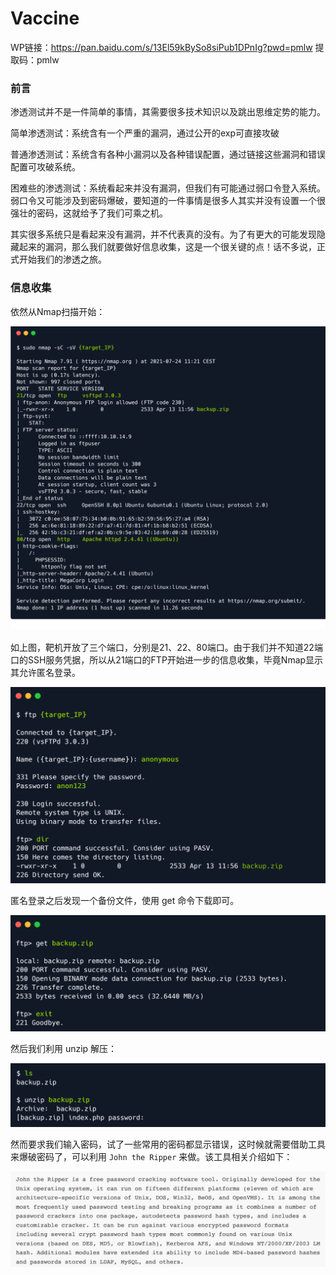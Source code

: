 # Vaccine

WP链接：https://pan.baidu.com/s/13El59kBySo8siPub1DPnIg?pwd=pmlw 提取码：pmlw

### 前言

渗透测试并不是一件简单的事情，其需要很多技术知识以及跳出思维定势的能力。

简单渗透测试：系统含有一个严重的漏洞，通过公开的exp可直接攻破

普通渗透测试：系统含有各种小漏洞以及各种错误配置，通过链接这些漏洞和错误配置可攻破系统。

困难些的渗透测试：系统看起来并没有漏洞，但我们有可能通过弱口令登入系统。弱口令又可能涉及到密码爆破，要知道的一件事情是很多人其实并没有设置一个很强壮的密码，这就给予了我们可乘之机。

其实很多系统只是看起来没有漏洞，并不代表真的没有。为了有更大的可能发现隐藏起来的漏洞，那么我们就要做好信息收集，这是一个很关键的点！话不多说，正式开始我们的渗透之旅。

### 信息收集

依然从Nmap扫描开始：

![](<../../../.gitbook/assets/image (7).png>)

如上图，靶机开放了三个端口，分别是21、22、80端口。由于我们并不知道22端口的SSH服务凭据，所以从21端口的FTP开始进一步的信息收集，毕竟Nmap显示其允许匿名登录。

![](../../../.gitbook/assets/image.png)

匿名登录之后发现一个备份文件，使用 get 命令下载即可。

![](<../../../.gitbook/assets/image (4).png>)

然后我们利用 unzip 解压：

![](<../../../.gitbook/assets/image (1).png>)

然而要求我们输入密码，试了一些常用的密码都显示错误，这时候就需要借助工具来爆破密码了，可以利用 `John the Ripper` 来做。该工具相关介绍如下：

![](<../../../.gitbook/assets/image (8).png>)



